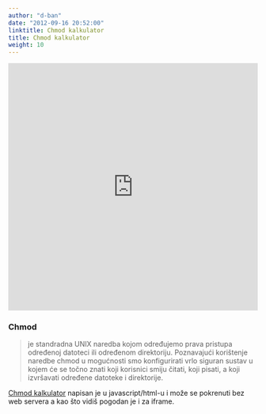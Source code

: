 ```yaml
---
author: "d-ban"
date: "2012-09-16 20:52:00"
linktitle: Chmod kalkulator
title: Chmod kalkulator
weight: 10
---
```


<iframe width="100%" height="500px"  frameBorder="0" src="https://d-ban.github.io/alatke/chmod-kalkulator/"></iframe>


### Chmod
 >je standradna UNIX naredba kojom određujemo prava pristupa određenoj datoteci ili određenom direktoriju. Poznavajući korištenje naredbe chmod u mogućnosti smo konfigurirati vrlo siguran sustav u kojem će se točno znati koji korisnici smiju čitati, koji pisati, a koji izvršavati određene datoteke i direktorije.

[Chmod kalkulator](https://d-ban.github.io/alatke/chmod-kalkulator) napisan je u javascript/html-u i može se pokrenuti bez web servera
a kao što vidiš pogodan je i za iframe.
